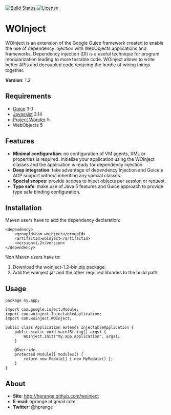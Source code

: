 [![Build Status](https://travis-ci.org/hprange/woinject.svg?branch=master)](https://travis-ci.org/hprange/woinject)
[![License](https://img.shields.io/badge/License-Apache%202.0-blue.svg)](https://opensource.org/licenses/Apache-2.0)

WOInject
========

WOInject is an extension of the Google Guice framework created to enable the use of dependency injection with WebObjects applications and frameworks. Dependency injection (DI) is a useful technique for program modularization leading to more testable code. WOInject allows to write better APIs and decoupled code reducing the hurdle of wiring things together.

**Version**: 1.2

Requirements
------------

* [Guice](http://code.google.com/p/google-guice/) 3.0
* [Javassist](http://www.javassist.org/) 3.14
* [Project Wonder](http://wiki.objectstyle.org/confluence/display/WONDER/Home) 5
* WebObjects 5

Features
--------

* **Minimal configuration**: no configuration of VM agents, XML or properties is required. Initialize your application using the WOInject classes and the application is ready for dependency injection.
* **Deep integration**: take advantage of dependency injection and Guice's AOP support without inheriting any special classes.
* **Special scopes**: provide scopes to inject objects per session or request.
* **Type safe**: make use of Java 5 features and Guice approach to provide type safe binding configuration.


Installation
------------

Maven users have to add the dependency declaration:

	<dependency>
		<groupId>com.woinject</groupId>
		<artifactId>woinject</artifactId>
		<version>1.2</version>
	</dependency>

Non Maven users have to:

1. Download the woinject-1.2-bin.zip package.
2. Add the woinject.jar and the other required libraries to the build path.

Usage
-----

	package my.app;

	import com.google.inject.Module;
	import com.woinject.InjectableApplication;
	import com.woinject.WOInject;

	public class Application extends InjectableApplication {
		public static void main(String[] args) {
			WOInject.init("my.app.Application", args);
		}

		@Override
		protected Module[] modules() {
			return new Module[] { new MyModule() };
		}
	}

About
-----

* **Site**: http://hprange.github.com/woinject
* **E-mail**: hprange at gmail.com
* **Twitter**: @hprange